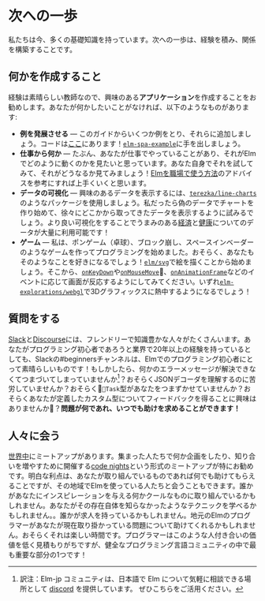 <!--
# Next Steps
-->

# 次への一歩

<!--
We have a bunch of foundational knowledge now. The next steps are all about gaining experience and building relationships.
-->

私たちは今、多くの基礎知識を持っています。次への一歩は、経験を積み、関係を構築することです。

<!--
## Build Something
-->

## 何かを作成すること

<!--
Experience is a great teacher, so I recommend building an **application** that interests you. If you do not have something in mind, maybe something like this:
-->

経験は素晴らしい教師なので、興味のある**アプリケーション**を作成することをお勧めします。あなたが何かしたいことがなければ、以下のようなものがあります:

<!--
- **Expand Examples** &mdash; Take some of the examples from this book and add to them. The code is [here](https://github.com/evancz/elm-architecture-tutorial/)! Mess with [`elm-spa-example`](https://github.com/rtfeldman/elm-spa-example).
- **Something from Work** &mdash; Maybe there is something you do at work, and you want to see how it might work in Elm. Try it out on your own and see how it goes! This will set you up well for the advice in [How to Use Elm at Work](https://elm-lang.org/blog/how-to-use-elm-at-work).
- **Data Visualization** &mdash; Use a package like [`terezka/line-charts`](https://terezka.github.io/line-charts/) to display data that interests you. I would start with some fake data, but maybe work up to trying to showing data from somewhere else. There is a ton of [economic](https://data.bls.gov/timeseries/LNS11300000) and [health](https://wonder.cdc.gov/) data available that would benefit from better presentation!
- **Games** &mdash; I got into programming by making games like pong, breakout, and space invaders. Maybe you will like that sort of thing too! Start by drawing stuff with [`elm/svg`](https://package.elm-lang.org/packages/elm/svg/latest). From there, try responding to events like [`onKeyDown`](https://package.elm-lang.org/packages/elm/browser/latest/Browser-Events#onKeyDown), [`onMouseMove`](https://package.elm-lang.org/packages/elm/browser/latest/Browser-Events#onMouseMove), and [`onAnimationFrame`](https://package.elm-lang.org/packages/elm/browser/latest/Browser-Events#onAnimationFrame). At some point, you can even get into 3D graphics with [`elm-explorations/webgl`](https://package.elm-lang.org/packages/elm-explorations/webgl/latest/)!
-->

- **例を発展させる** &mdash; このガイドからいくつか例をとり、それらに追加しましょう。コードは[ここ](https://github.com/evancz/elm-architecture-tutorial/)にあります！[`elm-spa-example`](https://github.com/rtfeldman/elm-spa-example)に手を出しましょう。
- **仕事から何か** &mdash; たぶん、あなたが仕事でやっていることがあり、それがElmでどのように動くのかを見たいと思っています。あなた自身でそれを試してみて、それがどうなるか見てみましょう！[Elmを職場で使う方法](https://elm-lang.org/blog/how-to-use-elm-at-work)のアドバイスを参考にすれば上手くいくと思います。
- **データの可視化** &mdash; 興味のあるデータを表示するには、[`terezka/line-charts`](https://terezka.github.io/line-charts/)のようなパッケージを使用しましょう。私だったら偽のデータでチャートを作り始めて、徐々にどこかから取ってきたデータを表示するように試みるでしょう。より良い可視化をすることでうまみのある[経済](https://data.bls.gov/timeseries/LNS11300000)と[健康](https://wonder.cdc.gov/)についてのデータが大量に利用可能です！
- **ゲーム** &mdash; 私は、ポンゲーム（卓球）、ブロック崩し、スペースインベーダーのようなゲームを作ってプログラミングを始めました。おそらく、あなたもそのようなことを好きになるでしょう！[`elm/svg`](https://package.elm-lang.org/packages/elm/svg/latest)で絵を描くことから始めましょう。そこから、[`onKeyDown`](https://package.elm-lang.org/packages/elm/browser/latest/Browser-Events#onKeyDown)や[`onMouseMove`](https://package.elm-lang.org/packages/elm/browser/latest/Browser-Events#onMouseMove)、[`onAnimationFrame`](https://package.elm-lang.org/packages/elm/browser/latest/Browser-Events#onAnimationFrame)などのイベントに応じて画面が反応するようにしてみてください。いずれ[`elm-explorations/webgl`](https://package.elm-lang.org/packages/elm-explorations/webgl/latest/)で3Dグラフィックスに熱中するようになるでしょう！

<!--
## Ask Questions
-->

## 質問をする

<!--
There are loads of friendly and knowledgable folks on [Slack](https://elmlang.herokuapp.com/) and [Discourse](https://discourse.elm-lang.org/). Whether you just started programming or have 20 years experience in industry, the #beginners channel on Slack is great for people new to programming in Elm! Maybe you have an error message you are stuck on? Maybe you are struggling to understand JSON decoders? Maybe the `Task` type is tripping you up? Maybe you are curious to get some feedback on a custom type you defined? **Whatever the problem, you can always ask for help!**
-->

[Slack](https://elmlang.herokuapp.com/)と[Discourse](https://discourse.elm-lang.org/)には、フレンドリーで知識豊かな人々がたくさんいます。あなたがプログラミング初心者であろうと業界で20年以上の経験を持っているとしても、Slackの#beginnersチャンネルは、Elmでのプログラミング初心者にとって素晴らしいものです！もしかしたら、何かのエラーメッセージが解決できなくてつまづいてしまっていませんか[^1]？おそらくJSONデコーダを理解するのに苦労していませんか？おそらく`Task`型があなたをつまずかせていませんか？おそらくあなたが定義したカスタム型についてフィードバックを得ることに興味はありませんか？**問題が何であれ、いつでも助けを求めることができます！**

<!--
## Meet People
-->

## 人々に会う

<!--
There are meetups [all over the world](https://www.elmlog.com/meetup_groups). We encourage organizers to run [code nights](https://blog.noredink.com/post/142283641812/designing-meetups-to-build-better-communities) where folks can build projects and relationships. The obvious benefit is that you can get help with whatever you are working on, but you also meet everyone else who is using Elm in town. Maybe someone is working on something cool that inspires you. Maybe you learn a technique you did not know you did not know. Maybe someone has a job opening. Maybe knowing a bunch of local Elm programmers will help your case at work. Maybe it is just a fun time. Programmers tend to undervalue the benefits of these personal relationships, but it is one of the most important parts of a healthy programming language community!
-->

[世界中](https://www.elmlog.com/meetup_groups)にミートアップがあります。集まった人たちで何か企画をしたり、知り合いを増やすために開催する[code nights](https://blog.noredink.com/post/142283641812/designing-meetups-to-build-better-communities)という形式のミートアップが特にお勧めです。明白な利点は、あなたが取り組んでいるものであれば何でも助けてもらえることですが、その地域でElmを使っている人たちと会うこともできます。誰かがあなたにインスピレーションを与える何かクールなものに取り組んでいるかもしれません。あなたがその存在自体を知らなかったようなテクニックを学べるかもしれません。。誰かが求人を持っているかもしれません。地元のElmのプログラマーがあなたが現在取り掛かっている問題について助けてくれるかもしれません。おそらくそれは楽しい時間です。プログラマーはこのような人付き合いの価値を低く見積もりがちですが、健全なプログラミング言語コミュニティの中で最も重要な部分の1つです！

[^1]: 訳注：Elm-jp コミュニティは、日本語で Elm について気軽に相談できる場所として [discord](https://discordapp.com/invite/4j2MxCg) を提供しています。 ぜひこちらをご活用ください。

[^2]: 訳注: 東京でのミートアップは不定期に [connpass](https://elm-tokyo.connpass.com/) 上で告知されています。また、前述の [discord](https://discordapp.com/invite/m9Ew6fR) でもイベントの告知がされますので、ぜひチェックしてください！
